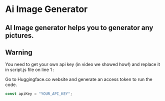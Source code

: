 # Ai Image Generator

## AI Image generator helps you to generator any pictures.

## Warning

You need to get your own api key (in video we showed how!) and replace it in script.js file on line 1 :

Go to Huggingface.co website and generate an access token to run the code.

```javascript
const apiKey = "YOUR_API_KEY";
```
